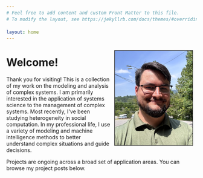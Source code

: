 ```yaml
---
# Feel free to add content and custom Front Matter to this file.
# To modify the layout, see https://jekyllrb.com/docs/themes/#overriding-theme-defaults

layout: home
---
```


<img src="/assets/headshot.png" width="auto" height="250" border="1px solid #000" align="right" hspace="10" vspace="10">

# Welcome!

Thank you for visiting! This is a collection of my work on the modeling and analysis of complex systems. I am primarily interested in the application of systems science to the management of complex systems. Most recently, I've been studying heterogeneity in social computation. In my professional life, I use a variety of modeling and machine intelligence methods to better understand complex situations and guide decisions. 

Projects are ongoing across a broad set of application areas. You can browse my project posts below.


